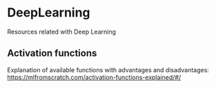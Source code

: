 # DeepLearning
Resources related with Deep Learning


## Activation functions
Explanation of available functions with advantages and disadvantages: https://mlfromscratch.com/activation-functions-explained/#/
